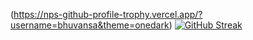 (https://nps-github-profile-trophy.vercel.app/?username=bhuvansa&theme=onedark)
[![GitHub Streak](https://nps-github-readme-streak-stats.herokuapp.com?user=BhuvanSA&theme=dark&hide_border=true&date_format=M%20j%5B%2C%20Y%5D)](https://git.io/streak-stats)
